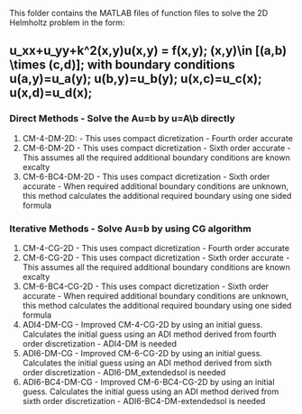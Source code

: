This folder contains the MATLAB files of function files to solve the 2D Helmholtz problem in the form:
## u_xx+u_yy+k^2(x,y)u(x,y) = f(x,y); (x,y)\in [(a,b) \times (c,d)]; with boundary conditions u(a,y)=u_a(y); u(b,y)=u_b(y); u(x,c)=u_c(x);  u(x,d)=u_d(x);
### Direct Methods - Solve the Au=b by u=A\b directly
1. CM-4-DM-2D: - This uses compact dicretization - Fourth order accurate
2. CM-6-DM-2D - This uses compact dicretization - Sixth order accurate - This assumes all the required additional boundary conditions are known excalty
3. CM-6-BC4-DM-2D - This uses compact dicretization - Sixth order accurate - When required additional boundary conditions are unknown, this method calculates the additional required boundary using one sided formula
### Iterative Methods - Solve Au=b by using CG algorithm
1. CM-4-CG-2D - This uses compact dicretization - Fourth order accurate
2. CM-6-CG-2D - This uses compact dicretization - Sixth order accurate - This assumes all the required additional boundary conditions are known excalty
3. CM-6-BC4-CG-2D - This uses compact dicretization - Sixth order accurate - When required additional boundary conditions are unknown, this method calculates the additional required boundary using one sided formula
4. ADI4-DM-CG - Improved CM-4-CG-2D by using an initial guess. Calculates the initial guess using an ADI method derived from fourth order discretization - ADI4-DM is needed
5. ADI6-DM-CG - Improved CM-6-CG-2D by using an initial guess. Calculates the initial guess using an ADI method derived from sixth order discretization - ADI6-DM_extendedsol is needed
6. ADI6-BC4-DM-CG - Improved CM-6-BC4-CG-2D by using an initial guess. Calculates the initial guess using an ADI method derived from sixth order discretization - ADI6-BC4-DM-extendedsol is needed

